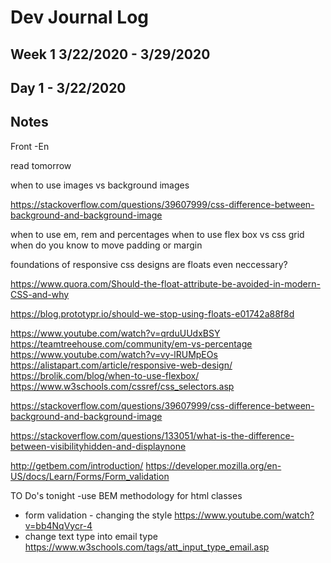 # Dev Journal Log

## Week 1 3/22/2020 - 3/29/2020

## Day 1 - 3/22/2020

## Notes

Front -En

read tomorrow

when to use images vs background images

https://stackoverflow.com/questions/39607999/css-difference-between-background-and-background-image

when to use em, rem and percentages
when to use flex box vs css grid
when do you know to move padding or margin

foundations of responsive css designs
are floats even neccessary?

https://www.quora.com/Should-the-float-attribute-be-avoided-in-modern-CSS-and-why

https://blog.prototypr.io/should-we-stop-using-floats-e01742a88f8d

https://www.youtube.com/watch?v=qrduUUdxBSY
https://teamtreehouse.com/community/em-vs-percentage
https://www.youtube.com/watch?v=vy-lRUMpEOs
https://alistapart.com/article/responsive-web-design/
https://brolik.com/blog/when-to-use-flexbox/
https://www.w3schools.com/cssref/css_selectors.asp

https://stackoverflow.com/questions/39607999/css-difference-between-background-and-background-image

https://stackoverflow.com/questions/133051/what-is-the-difference-between-visibilityhidden-and-displaynone

http://getbem.com/introduction/
https://developer.mozilla.org/en-US/docs/Learn/Forms/Form_validation

TO Do's tonight
-use BEM methodology for html classes

-   form validation - changing the style https://www.youtube.com/watch?v=bb4NqVycr-4
-   change text type into email type
    https://www.w3schools.com/tags/att_input_type_email.asp

##
